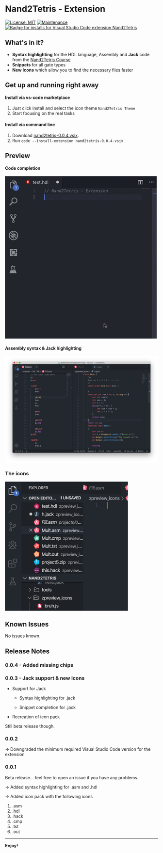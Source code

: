 # Nand2Tetris - Extension 
[![License: MIT](https://img.shields.io/badge/License-MIT-yellow.svg)](https://opensource.org/licenses/MIT)
[![Maintenance](https://img.shields.io/badge/Maintained%3F-yes-green.svg)](https://GitHub.com/Throvn/vscode-nand2tetris/graphs/commit-activity)
[![Badge for installs for Visual Studio Code extension Nand2Tetris](https://vsmarketplacebadge.apphb.com/installs/throvn.nand2tetris.svg)](https://marketplace.visualstudio.com/items?itemName=throvn.nand2tetris)

## What's in it?

* **Syntax highlighting** for the HDL language, Assembly and **Jack** code from the [Nand2Tetris Course](https://www.nand2tetris.org/)
* **Snippets** for all gate types
* **New Icons** which allow you to find the necessary files faster

## Get up and running right away

#### Install via vs-code marketplace

1. Just click install and select the icon theme `Nand2Tetris Theme`
2. Start focusing on the real tasks

#### Install via command line
1. Download [nand2tetris-0.0.4.vsix](nand2tetris-0.0.4.vsix).
2. Run `code --install-extension nand2tetris-0.0.4.vsix`

## Preview

#### Code completion

![Syntax highlighting](images/preview-syntax.gif)

#### Assembly syntax & Jack highlighting

![Assembly Syntax](images/asm-syntax.png)

### The icons

![Icon Pack](images/preview-icons.png)

## Known Issues

No issues known.

## Release Notes

### 0.0.4 - Added missing chips

### 0.0.3 - Jack support & new Icons

- Support for Jack

    - Syntax highlighting for .jack

    - Snippet completion for .jack

- Recreation of icon pack

Still beta release though.

### 0.0.2

-> Downgraded the minimum required Visual Studio Code version for the extension

### 0.0.1

Beta release... feel free to open an issue if you have any problems.

-> Added syntax highlighting for .asm and .hdl

-> Added icon pack with the following icons
1. .asm
2. .hdl
3. .hack
4. .cmp
5. .tst
6. .out


-------------------------------------
**Enjoy!**
